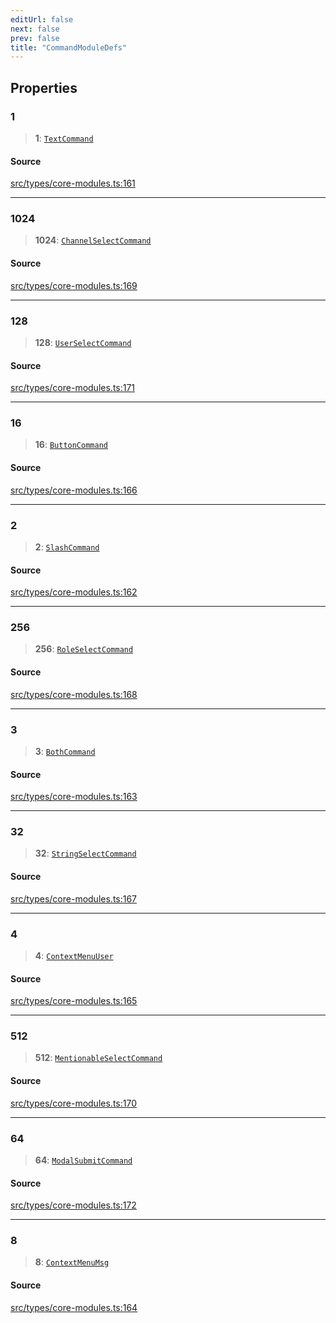 ```yaml
---
editUrl: false
next: false
prev: false
title: "CommandModuleDefs"
---
```


## Properties

### 1

> **1**: [`TextCommand`](/v4/api/interfaces/textcommand/)

#### Source

[src/types/core-modules.ts:161](https://github.com/sern-handler/handler/blob/792015a64e1ac30998977267c7e6c05bfc6f8195/src/types/core-modules.ts#L161)

***

### 1024

> **1024**: [`ChannelSelectCommand`](/v4/api/interfaces/channelselectcommand/)

#### Source

[src/types/core-modules.ts:169](https://github.com/sern-handler/handler/blob/792015a64e1ac30998977267c7e6c05bfc6f8195/src/types/core-modules.ts#L169)

***

### 128

> **128**: [`UserSelectCommand`](/v4/api/interfaces/userselectcommand/)

#### Source

[src/types/core-modules.ts:171](https://github.com/sern-handler/handler/blob/792015a64e1ac30998977267c7e6c05bfc6f8195/src/types/core-modules.ts#L171)

***

### 16

> **16**: [`ButtonCommand`](/v4/api/interfaces/buttoncommand/)

#### Source

[src/types/core-modules.ts:166](https://github.com/sern-handler/handler/blob/792015a64e1ac30998977267c7e6c05bfc6f8195/src/types/core-modules.ts#L166)

***

### 2

> **2**: [`SlashCommand`](/v4/api/interfaces/slashcommand/)

#### Source

[src/types/core-modules.ts:162](https://github.com/sern-handler/handler/blob/792015a64e1ac30998977267c7e6c05bfc6f8195/src/types/core-modules.ts#L162)

***

### 256

> **256**: [`RoleSelectCommand`](/v4/api/interfaces/roleselectcommand/)

#### Source

[src/types/core-modules.ts:168](https://github.com/sern-handler/handler/blob/792015a64e1ac30998977267c7e6c05bfc6f8195/src/types/core-modules.ts#L168)

***

### 3

> **3**: [`BothCommand`](/v4/api/interfaces/bothcommand/)

#### Source

[src/types/core-modules.ts:163](https://github.com/sern-handler/handler/blob/792015a64e1ac30998977267c7e6c05bfc6f8195/src/types/core-modules.ts#L163)

***

### 32

> **32**: [`StringSelectCommand`](/v4/api/interfaces/stringselectcommand/)

#### Source

[src/types/core-modules.ts:167](https://github.com/sern-handler/handler/blob/792015a64e1ac30998977267c7e6c05bfc6f8195/src/types/core-modules.ts#L167)

***

### 4

> **4**: [`ContextMenuUser`](/v4/api/interfaces/contextmenuuser/)

#### Source

[src/types/core-modules.ts:165](https://github.com/sern-handler/handler/blob/792015a64e1ac30998977267c7e6c05bfc6f8195/src/types/core-modules.ts#L165)

***

### 512

> **512**: [`MentionableSelectCommand`](/v4/api/interfaces/mentionableselectcommand/)

#### Source

[src/types/core-modules.ts:170](https://github.com/sern-handler/handler/blob/792015a64e1ac30998977267c7e6c05bfc6f8195/src/types/core-modules.ts#L170)

***

### 64

> **64**: [`ModalSubmitCommand`](/v4/api/interfaces/modalsubmitcommand/)

#### Source

[src/types/core-modules.ts:172](https://github.com/sern-handler/handler/blob/792015a64e1ac30998977267c7e6c05bfc6f8195/src/types/core-modules.ts#L172)

***

### 8

> **8**: [`ContextMenuMsg`](/v4/api/interfaces/contextmenumsg/)

#### Source

[src/types/core-modules.ts:164](https://github.com/sern-handler/handler/blob/792015a64e1ac30998977267c7e6c05bfc6f8195/src/types/core-modules.ts#L164)
